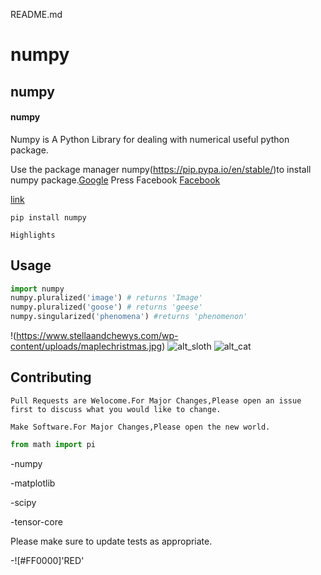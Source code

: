 README.md


# numpy

## numpy

#### numpy

Numpy is A Python Library for dealing with numerical useful python package.

Use the package manager numpy(https://pip.pypa.io/en/stable/)to install numpy package.[Google](google.com)
Press Facebook
[Facebook](www.facebook.com)
[]()


[link](www.google.com)

```
pip install numpy
```
```
Highlights
```

## Usage

```Python
import numpy
numpy.pluralized('image') # returns 'Image'
numpy.pluralized('goose') # returns 'geese'
numpy.singularized('phenomena') #returns 'phenomenon'
```


!(https://www.stellaandchewys.com/wp-content/uploads/maplechristmas.jpg)
![alt_sloth](https://static01.nyt.com/images/2014/01/28/science/28SLOT_SPAN/28SLOT-jumbo.jpg)
![alt_cat](https://icatcare.org/app/uploads/2018/07/Thinking-of-getting-a-cat.png)


## Contributing

```
Pull Requests are Welocome.For Major Changes,Please open an issue first to discuss what you would like to change.
```

```
Make Software.For Major Changes,Please open the new world.
```

```python
from math import pi
```
-numpy

-matplotlib

-scipy

-tensor-core

Please make sure to update tests as appropriate.

-![#FF0000]'RED'

```diff
